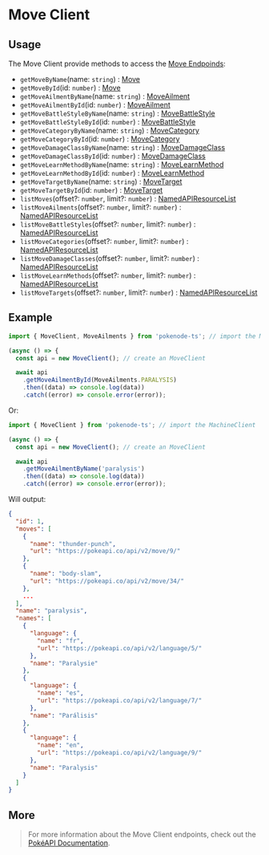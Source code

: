 # Move Client

## Usage

The Move Client provide methods to access the [Move Endpoinds](https://pokeapi.co/docs/v2#moves-section):

- `getMoveByName`(name: `string`) : [Move](/docs/typings/move-typings#move)
- `getMoveById`(id: `number`) : [Move](/docs/typings/move-typings#move)
- `getMoveAilmentByName`(name: `string`) : [MoveAilment](/docs/typings/move-typings#move-ailment)
- `getMoveAilmentById`(id: `number`) : [MoveAilment](/docs/typings/move-typings#move-ailment)
- `getMoveBattleStyleByName`(name: `string`) : [MoveBattleStyle](/docs/typings/move-typings#move-battle-style)
- `getMoveBattleStyleById`(id: `number`) : [MoveBattleStyle](/docs/typings/move-typings#move-battle-style)
- `getMoveCategoryByName`(name: `string`) : [MoveCategory](/docs/typings/move-typings#move-category)
- `getMoveCategoryById`(id: `number`) : [MoveCategory](/docs/typings/move-typings#move-category)
- `getMoveDamageClassByName`(name: `string`) : [MoveDamageClass](/docs/typings/move-typings#move-damage-class)
- `getMoveDamageClassById`(id: `number`) : [MoveDamageClass](/docs/typings/move-typings#move-damage-class)
- `getMoveLearnMethodByName`(name: `string`) : [MoveLearnMethod](/docs/typings/move-typings#move-learn-method)
- `getMoveLearnMethodById`(id: `number`) : [MoveLearnMethod](/docs/typings/move-typings#move-learn-method)
- `getMoveTargetByName`(name: `string`) : [MoveTarget](/docs/typings/move-typings#move-target)
- `getMoveTargetById`(id: `number`) : [MoveTarget](/docs/typings/move-typings#move-target)
- `listMoves`(offset?: `number`, limit?: `number`) : [NamedAPIResourceList](/docs/typings/common-typings#named-api-resource-list)
- `listMoveAilments`(offset?: `number`, limit?: `number`) : [NamedAPIResourceList](/docs/typings/common-typings#named-api-resource-list)
- `listMoveBattleStyles`(offset?: `number`, limit?: `number`) : [NamedAPIResourceList](/docs/typings/common-typings#named-api-resource-list)
- `listMoveCategories`(offset?: `number`, limit?: `number`) : [NamedAPIResourceList](/docs/typings/common-typings#named-api-resource-list)
- `listMoveDamageClasses`(offset?: `number`, limit?: `number`) : [NamedAPIResourceList](/docs/typings/common-typings#named-api-resource-list)
- `listMoveLearnMethods`(offset?: `number`, limit?: `number`) : [NamedAPIResourceList](/docs/typings/common-typings#named-api-resource-list)
- `listMoveTargets`(offset?: `number`, limit?: `number`) : [NamedAPIResourceList](/docs/typings/common-typings#named-api-resource-list)

## Example

```js
import { MoveClient, MoveAilments } from 'pokenode-ts'; // import the MachineClient and the MoveAilments enum

(async () => {
  const api = new MoveClient(); // create an MoveClient

  await api
    .getMoveAilmentById(MoveAilments.PARALYSIS)
    .then((data) => console.log(data))
    .catch((error) => console.error(error));
```

Or:

```js
import { MoveClient } from 'pokenode-ts'; // import the MachineClient

(async () => {
  const api = new MoveClient(); // create an MoveClient

  await api
    .getMoveAilmentByName('paralysis')
    .then((data) => console.log(data))
    .catch((error) => console.error(error));
```

Will output:

```json
{
  "id": 1,
  "moves": [
    {
      "name": "thunder-punch",
      "url": "https://pokeapi.co/api/v2/move/9/"
    },
    {
      "name": "body-slam",
      "url": "https://pokeapi.co/api/v2/move/34/"
    },
    ...
  ],
  "name": "paralysis",
  "names": [
    {
      "language": {
        "name": "fr",
        "url": "https://pokeapi.co/api/v2/language/5/"
      },
      "name": "Paralysie"
    },
    {
      "language": {
        "name": "es",
        "url": "https://pokeapi.co/api/v2/language/7/"
      },
      "name": "Parálisis"
    },
    {
      "language": {
        "name": "en",
        "url": "https://pokeapi.co/api/v2/language/9/"
      },
      "name": "Paralysis"
    }
  ]
}
```

## More

> For more information about the Move Client endpoints, check out the [PokéAPI Documentation](https://pokeapi.co/docs/v2#moves-section).
